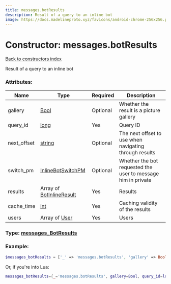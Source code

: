 ```yaml
---
title: messages.botResults
description: Result of a query to an inline bot
image: https://docs.madelineproto.xyz/favicons/android-chrome-256x256.png
---
```

# Constructor: messages.botResults  
[Back to constructors index](index.md)



Result of a query to an inline bot

### Attributes:

| Name     |    Type       | Required | Description |
|----------|---------------|----------|-------------|
|gallery|[Bool](../types/Bool.md) | Optional|Whether the result is a picture gallery|
|query\_id|[long](../types/long.md) | Yes|Query ID|
|next\_offset|[string](../types/string.md) | Optional|The next offset to use when navigating through results|
|switch\_pm|[InlineBotSwitchPM](../types/InlineBotSwitchPM.md) | Optional|Whether the bot requested the user to message him in private|
|results|Array of [BotInlineResult](../types/BotInlineResult.md) | Yes|Results|
|cache\_time|[int](../types/int.md) | Yes|Caching validity of the results|
|users|Array of [User](../types/User.md) | Yes|Users|



### Type: [messages\_BotResults](../types/messages_BotResults.md)


### Example:

```php
$messages_botResults = ['_' => 'messages.botResults', 'gallery' => Bool, 'query_id' => long, 'next_offset' => 'string', 'switch_pm' => InlineBotSwitchPM, 'results' => [BotInlineResult, BotInlineResult], 'cache_time' => int, 'users' => [User, User]];
```  


Or, if you're into Lua:

```lua
messages_botResults={_='messages.botResults', gallery=Bool, query_id=long, next_offset='string', switch_pm=InlineBotSwitchPM, results={BotInlineResult}, cache_time=int, users={User}}

```


